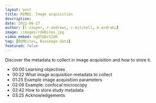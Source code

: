```yaml
---
layout: post
title: REMBI. Image acquisition
description: 
date: 2022-06-27
author: [l-cooper, r-andrews, c-mitchell, m-andrabi]
image: /images/rdmbites.jpg
video_embed: bgQlDDrSId0
tag: [RDMbites, Bioimage data]
featured: false
---
```


Discover the metadata to collect in image acquisition and how to store it. 


- 00:00 Learning objectives
- 00:22 What image acquisition metadata to collect
- 01:25 Example image acquisition parameters
- 02:06 Example: confocal microscopy
- 02:42 How to store study metadata
- 03:25 Acknowledgements
